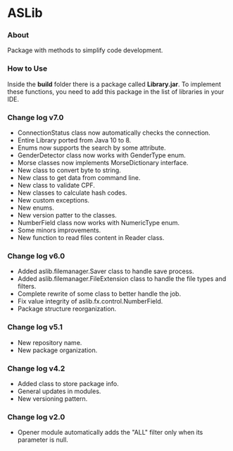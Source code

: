 <h1>ASLib</h1>
<h3>About</h3>
<p>Package with methods to simplify code development.</p>

<h3>How to Use</h3>
<p>Inside the <b>build</b> folder there is a package called <b>Library.jar</b>. To implement these functions, you need to add this package in the list of libraries in your IDE.</p>

<h3>Change log v7.0</h3>
<ul>
    <li>ConnectionStatus class now automatically checks the connection.</li>
    <li>Entire Library ported from Java 10 to 8.</li>
    <li>Enums now supports the search by some attribute.</li>
    <li>GenderDetector class now works with GenderType enum.</li>
    <li>Morse classes now implements MorseDictionary interface.</li>
    <li>New class to convert byte to string.</li>
    <li>New class to get data from command line.</li>
    <li>New class to validate CPF.</li>
    <li>New classes to calculate hash codes.</li>
    <li>New custom exceptions.</li>
    <li>New enums.</li>
    <li>New version patter to the classes.</li>
    <li>NumberField class now works with NumericType enum.</li>
    <li>Some minors improvements.</li>
    <li>New function to read files content in Reader class.</li>
</ul>

<h3>Change log v6.0</h3>
<ul>
    <li>Added aslib.filemanager.Saver class to handle save process.</li>
    <li>Added aslib.filemanager.FileExtension class to handle the file types and filters.</li>
    <li>Complete rewrite of some class to better handle the job.</li>
    <li>Fix value integrity of aslib.fx.control.NumberField.</li>
    <li>Package structure reorganization.</li>
</ul>

<h3>Change log v5.1</h3>
<ul>
    <li>New repository name.</li>
    <li>New package organization.</li>
</ul>

<h3>Change log v4.2</h3>
<ul>
    <li>Added class to store package info.</li>
    <li>General updates in modules.</li>
    <li>New versioning pattern.</li>
</ul>

<h3>Change log v2.0</h3>
<ul>
    <li>Opener module automatically adds the "ALL" filter only when its parameter is null. </li>
</ul>